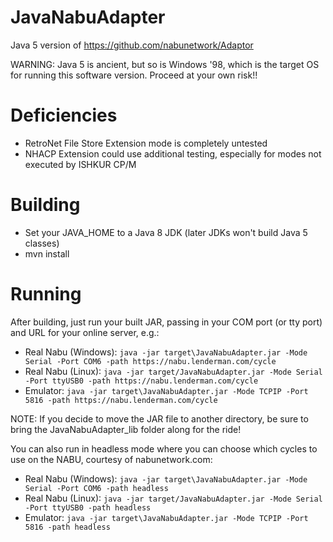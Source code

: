 # JavaNabuAdapter
Java 5 version of https://github.com/nabunetwork/Adaptor

WARNING: Java 5 is ancient, but so is Windows '98, which is the target OS for running this software version.  Proceed at your own risk!!

# Deficiencies 
* RetroNet File Store Extension mode is completely untested
* NHACP Extension could use additional testing, especially for modes not executed by ISHKUR CP/M

# Building
* Set your JAVA_HOME to a Java 8 JDK (later JDKs won't build Java 5 classes)
* mvn install 


# Running
After building, just run your built JAR, passing in your COM port (or tty port) and URL for your online server, e.g.:
* Real Nabu (Windows): `java -jar target\JavaNabuAdapter.jar -Mode Serial -Port COM6 -path https://nabu.lenderman.com/cycle`
* Real Nabu (Linux): `java -jar target/JavaNabuAdapter.jar -Mode Serial -Port ttyUSB0 -path https://nabu.lenderman.com/cycle`
* Emulator: `java -jar target\JavaNabuAdapter.jar -Mode TCPIP -Port 5816 -path https://nabu.lenderman.com/cycle`

NOTE: If you decide to move the JAR file to another directory, be sure to bring the JavaNabuAdapter_lib folder along for the ride!

You can also run in headless mode where you can choose which cycles to use on the NABU, courtesy of nabunetwork.com:
* Real Nabu (Windows): `java -jar target\JavaNabuAdapter.jar -Mode Serial -Port COM6 -path headless`
* Real Nabu (Linux): `java -jar target/JavaNabuAdapter.jar -Mode Serial -Port ttyUSB0 -path headless`
* Emulator: `java -jar target\JavaNabuAdapter.jar -Mode TCPIP -Port 5816 -path headless`
